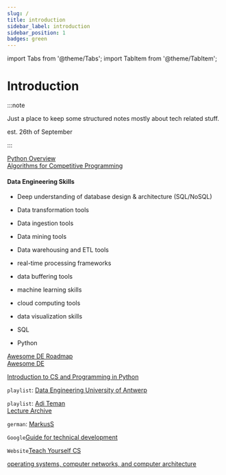 ```yaml
---
slug: /
title: introduction
sidebar_label: introduction
sidebar_position: 1
badges: green
---
```


import Tabs from '@theme/Tabs';
import TabItem from '@theme/TabItem';

# Introduction

:::note

Just a place to keep some structured notes mostly about tech related stuff.

est. 26th of September

:::

[Python Overview](../computer-science/programming/programming-languages/python/overview.md)  
[Algorithms for Competitive Programming](https://cp-algorithms.com/)  

#### Data Engineering Skills
- Deep understanding of database design & architecture (SQL/NoSQL)
- Data transformation tools
- Data ingestion tools
- Data mining tools
- Data warehousing and ETL tools
- real-time processing frameworks
- data buffering tools
- machine learning skills
- cloud computing tools
- data visualization skills

- SQL
- Python

[Awesome DE Roadmap](https://awesomedataengineering.com/)  
[Awesome DE](https://github.com/igorbarinov/awesome-data-engineering)  

[Introduction to CS and Programming in Python](https://www.youtube.com/playlist?list=PLUl4u3cNGP63WbdFxL8giv4yhgdMGaZNA)  


`playlist`: [Data Engineering University of Antwerp](https://www.youtube.com/playlist?list=PLbiJKrXiiH5srEUZcXoicNhMaqKgKHlTJ)  

`playlist`: [Adi Teman](https://www.youtube.com/@AdiTeman/playlists)  
[Lecture Archive](https://www.youtube.com/@LectureArchive)  

`german`: [MarkusS](https://www.youtube.com/@hackandcode9869/featured)  

`Google`[Guide for technical development](https://techdevguide.withgoogle.com/)  

`Website`[Teach Yourself CS](https://teachyourselfcs.com/)  

[operating systems, computer networks, and computer architecture](https://www.youtube.com/@jochenschiller9521/videos)  
